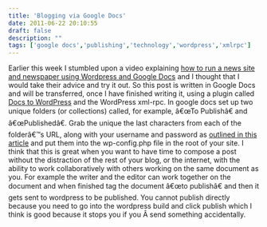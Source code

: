 ```yaml
---
title: 'Blogging via Google Docs'
date: 2011-06-22 20:10:55
draft: false
description: ""
tags: ['google docs','publishing','technology','wordpress','xmlrpc']
---
```


Earlier this week I stumbled upon a video explaining [how to run a news site and newspaper using Wordpress and Google Docs](http://www.mediabistro.com/10000words/how-to-run-a-news-site-and-newspaper-using-wordpress-and-google-docs_b4781) and I thought that I would take their advice and try it out. So this post is written in Google Docs and will be transferred, once I have finished writing it, using a plugin called [Docs to WordPress](http://wordpress.org/extend/plugins/docs-to-wordpress/installation/) and the WordPress xml-rpc. In google docs set up two unique folders (or collections) called, for example, â€œTo Publishâ€ and â€œPublishedâ€. Grab the unique the last characters from each of the folderâ€™s URL, along with your username and password as [outlined in this article](http://dev.bangordailynews.com/2011/06/20/quick-update-to-the-docs-to-wordpress-plugin/) and put them into the wp-config.php file in the root of your site. I think that this is great when you want to have time to compose a post without the distraction of the rest of your blog, or the internet, with the ability to work collaboratively with others working on the same document as you. For example the writer and the editor can work together on the document and when finished tag the document â€œto publishâ€ and then it gets sent to wordpress to be published. You cannot publish directly because you need to go into the wordpress build and click publish which I think is good because it stops you if you Â send something accidentally.